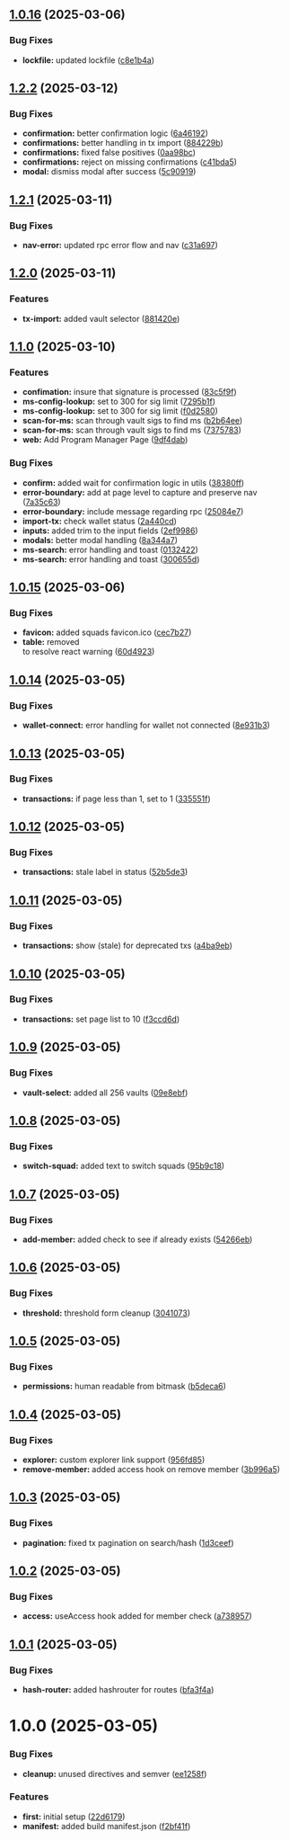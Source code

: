 ## [1.0.16](https://github.com/Squads-Protocol/public-v4-client/compare/v1.0.15...v1.0.16) (2025-03-06)


### Bug Fixes

* **lockfile:** updated lockfile ([c8e1b4a](https://github.com/Squads-Protocol/public-v4-client/commit/c8e1b4a3d209b7c1c3cfc4d9e7edb8e187e22833))

## [1.2.2](https://github.com/Squads-Protocol/public-v4-client/compare/v1.2.1...v1.2.2) (2025-03-12)


### Bug Fixes

* **confirmation:** better confirmation logic ([6a46192](https://github.com/Squads-Protocol/public-v4-client/commit/6a4619246bb3d6c78e8a3798416387748d438659))
* **confirmations:** better handling in tx import ([884229b](https://github.com/Squads-Protocol/public-v4-client/commit/884229bf4018bd1a51e935676bc7e27eedeb9d6d))
* **confirmations:** fixed false positives ([0aa98bc](https://github.com/Squads-Protocol/public-v4-client/commit/0aa98bc49e4d4d144dc955c7d0c501d21caafb8a))
* **confirmations:** reject on missing confirmations ([c41bda5](https://github.com/Squads-Protocol/public-v4-client/commit/c41bda54a266561a05821b1826ad0ed02a157336))
* **modal:** dismiss modal after success ([5c90919](https://github.com/Squads-Protocol/public-v4-client/commit/5c909195463419e01b581d3cd62016d28def31db))

## [1.2.1](https://github.com/Squads-Protocol/public-v4-client/compare/v1.2.0...v1.2.1) (2025-03-11)


### Bug Fixes

* **nav-error:** updated rpc error flow and nav ([c31a697](https://github.com/Squads-Protocol/public-v4-client/commit/c31a6970a60a8db6410246dde7c61c85542b8378))

## [1.2.0](https://github.com/Squads-Protocol/public-v4-client/compare/v1.1.0...v1.2.0) (2025-03-11)


### Features

* **tx-import:** added vault selector ([881420e](https://github.com/Squads-Protocol/public-v4-client/commit/881420e2e2f1e2a0c411ddfdbe7aa369bcde6b71))

## [1.1.0](https://github.com/Squads-Protocol/public-v4-client/compare/v1.0.16...v1.1.0) (2025-03-10)


### Features

* **confimation:** insure that signature is processed ([83c5f9f](https://github.com/Squads-Protocol/public-v4-client/commit/83c5f9f2c7ba71fe64904043d2dff5038795f227))
* **ms-config-lookup:** set to 300 for sig limit ([7295b1f](https://github.com/Squads-Protocol/public-v4-client/commit/7295b1fcc3cb77c3046f96d92ad72ddbe83cf974))
* **ms-config-lookup:** set to 300 for sig limit ([f0d2580](https://github.com/Squads-Protocol/public-v4-client/commit/f0d2580a24f33d849a0087b3bdafb331ce6da158))
* **scan-for-ms:** scan through vault sigs to find ms ([b2b64ee](https://github.com/Squads-Protocol/public-v4-client/commit/b2b64eec3ae50a6b49d4b79be06380feccd76920))
* **scan-for-ms:** scan through vault sigs to find ms ([7375783](https://github.com/Squads-Protocol/public-v4-client/commit/7375783a0e0fc46f95a59c4366b7b14e59e37f2f))
* **web:** Add Program Manager Page ([9df4dab](https://github.com/Squads-Protocol/public-v4-client/commit/9df4dabb5128a8cf46e480f8e77e3bd26c7f69b7))


### Bug Fixes

* **confirm:** added wait for confirmation logic in utils ([38380ff](https://github.com/Squads-Protocol/public-v4-client/commit/38380ff8472faa72bc6853141db3f2148343561d))
* **error-boundary:** add at page level to capture and preserve nav ([7a35c63](https://github.com/Squads-Protocol/public-v4-client/commit/7a35c63e4e9a63a29420f90455218a95d1f086f0))
* **error-boundary:** include message regarding rpc ([25084e7](https://github.com/Squads-Protocol/public-v4-client/commit/25084e7aa4e63573fde0bc2df3b3ef403b862501))
* **import-tx:** check wallet status ([2a440cd](https://github.com/Squads-Protocol/public-v4-client/commit/2a440cd84c32cc4129394f75e9865124057ea6da))
* **inputs:** added trim to the input fields ([2ef9986](https://github.com/Squads-Protocol/public-v4-client/commit/2ef998612615fde26bc739be8b46a9926cabe1d1))
* **modals:** better modal handling ([8a344a7](https://github.com/Squads-Protocol/public-v4-client/commit/8a344a704e6dac0f44826bc42b7d82aedbcc6c0e))
* **ms-search:** error handling and toast ([0132422](https://github.com/Squads-Protocol/public-v4-client/commit/01324227c0d2438488e5467fc2a85a7e65c2c576))
* **ms-search:** error handling and toast ([300655d](https://github.com/Squads-Protocol/public-v4-client/commit/300655dda6a90e38f2120888102d2c0889fbabfb))

## [1.0.15](https://github.com/Squads-Protocol/public-v4-client/compare/v1.0.14...v1.0.15) (2025-03-06)


### Bug Fixes

* **favicon:** added squads favicon.ico ([cec7b27](https://github.com/Squads-Protocol/public-v4-client/commit/cec7b273545d9fb61f24331b271610be53794632))
* **table:** removed <div> to resolve react warning ([60d4923](https://github.com/Squads-Protocol/public-v4-client/commit/60d4923ce4d6ee372873f3c6e6f9257640bca37a))

## [1.0.14](https://github.com/Squads-Protocol/public-v4-client/compare/v1.0.13...v1.0.14) (2025-03-05)


### Bug Fixes

* **wallet-connect:** error handling for wallet not connected ([8e931b3](https://github.com/Squads-Protocol/public-v4-client/commit/8e931b33d8e39628d8e633037aadb0140286279e))

## [1.0.13](https://github.com/Squads-Protocol/public-v4-client/compare/v1.0.12...v1.0.13) (2025-03-05)


### Bug Fixes

* **transactions:** if page less than 1, set to 1 ([335551f](https://github.com/Squads-Protocol/public-v4-client/commit/335551f868e7b5770e0a24763442feed033ea2d9))

## [1.0.12](https://github.com/Squads-Protocol/public-v4-client/compare/v1.0.11...v1.0.12) (2025-03-05)


### Bug Fixes

* **transactions:** stale label in status ([52b5de3](https://github.com/Squads-Protocol/public-v4-client/commit/52b5de39c06b507e20115df23501703fc8334777))

## [1.0.11](https://github.com/Squads-Protocol/public-v4-client/compare/v1.0.10...v1.0.11) (2025-03-05)


### Bug Fixes

* **transactions:** show (stale) for deprecated txs ([a4ba9eb](https://github.com/Squads-Protocol/public-v4-client/commit/a4ba9ebfb902a3fc00b0ac7802351065f559cd67))

## [1.0.10](https://github.com/Squads-Protocol/public-v4-client/compare/v1.0.9...v1.0.10) (2025-03-05)


### Bug Fixes

* **transactions:** set page list to 10 ([f3ccd6d](https://github.com/Squads-Protocol/public-v4-client/commit/f3ccd6d9313468c6334312ad289537338aa210c6))

## [1.0.9](https://github.com/Squads-Protocol/public-v4-client/compare/v1.0.8...v1.0.9) (2025-03-05)


### Bug Fixes

* **vault-select:** added all 256 vaults ([09e8ebf](https://github.com/Squads-Protocol/public-v4-client/commit/09e8ebfdae739549edf9a85a323ab47669f90cd8))

## [1.0.8](https://github.com/Squads-Protocol/public-v4-client/compare/v1.0.7...v1.0.8) (2025-03-05)


### Bug Fixes

* **switch-squad:** added text to switch squads ([95b9c18](https://github.com/Squads-Protocol/public-v4-client/commit/95b9c18cbc9b37f6947178cc320b66805ec71359))

## [1.0.7](https://github.com/Squads-Protocol/public-v4-client/compare/v1.0.6...v1.0.7) (2025-03-05)


### Bug Fixes

* **add-member:** added check to see if already exists ([54266eb](https://github.com/Squads-Protocol/public-v4-client/commit/54266ebb3f31fad0f8df562019e9919671abf017))

## [1.0.6](https://github.com/Squads-Protocol/public-v4-client/compare/v1.0.5...v1.0.6) (2025-03-05)


### Bug Fixes

* **threshold:** threshold form cleanup ([3041073](https://github.com/Squads-Protocol/public-v4-client/commit/3041073f2087b75b52beb6dab365e9b8083db1c6))

## [1.0.5](https://github.com/Squads-Protocol/public-v4-client/compare/v1.0.4...v1.0.5) (2025-03-05)


### Bug Fixes

* **permissions:** human readable from bitmask ([b5deca6](https://github.com/Squads-Protocol/public-v4-client/commit/b5deca69dec3313f988207fc07d1e3d3f09525af))

## [1.0.4](https://github.com/Squads-Protocol/public-v4-client/compare/v1.0.3...v1.0.4) (2025-03-05)


### Bug Fixes

* **explorer:** custom explorer link support ([956fd85](https://github.com/Squads-Protocol/public-v4-client/commit/956fd85033679cebaeac95abdac9b7cc01fe6c0d))
* **remove-member:** added access hook on remove member ([3b996a5](https://github.com/Squads-Protocol/public-v4-client/commit/3b996a5396565168b51bc45dd837165a5ffaece2))

## [1.0.3](https://github.com/Squads-Protocol/public-v4-client/compare/v1.0.2...v1.0.3) (2025-03-05)


### Bug Fixes

* **pagination:** fixed tx pagination on search/hash ([1d3ceef](https://github.com/Squads-Protocol/public-v4-client/commit/1d3ceef995fd3bd24bacd20c4e5c29677ad955c8))

## [1.0.2](https://github.com/Squads-Protocol/public-v4-client/compare/v1.0.1...v1.0.2) (2025-03-05)


### Bug Fixes

* **access:** useAccess hook added for member check ([a738957](https://github.com/Squads-Protocol/public-v4-client/commit/a738957f6cca520f4cf20a3847bcc3a0beb1c4df))

## [1.0.1](https://github.com/Squads-Protocol/public-v4-client/compare/v1.0.0...v1.0.1) (2025-03-05)


### Bug Fixes

* **hash-router:** added hashrouter for routes ([bfa3f4a](https://github.com/Squads-Protocol/public-v4-client/commit/bfa3f4a3499c320716a4e37e14c2fcd0c65d3b81))

# 1.0.0 (2025-03-05)


### Bug Fixes

* **cleanup:** unused directives and semver ([ee1258f](https://github.com/Squads-Protocol/public-v4-client/commit/ee1258ffa741a0946475c5f2cc725869e94cead4))


### Features

* **first:** initial setup ([22d6179](https://github.com/Squads-Protocol/public-v4-client/commit/22d61794e69076609667a368b7941a2da9ffa6a0))
* **manifest:** added build manifest.json ([f2bf41f](https://github.com/Squads-Protocol/public-v4-client/commit/f2bf41fd13d7db0c161df5c9ec582e2dd3421c0b))
